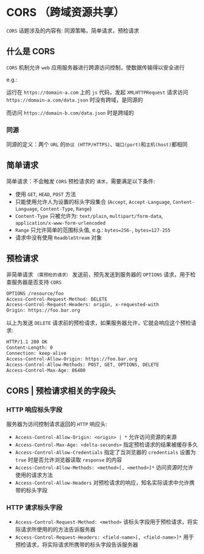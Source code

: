 # CORS （跨域资源共享）

`CORS` 话题涉及的内容有: 同源策略，简单请求，预检请求

## 什么是 CORS

`CORS` 机制允许 `web` 应用服务器进行跨源访问控制，使数据传输得以安全进行

e.g.:

运行在 `https://domain-a.com` 上的 `js` 代码，发起 `XMLHTTPRequest` 请求访问 `https://domain-a.com/data.json` 时没有跨域，是同源的

而访问 `https://domain-b.com/data.json` 时是跨域的

### 同源

同源的定义：两个 `URL` 的`协议 (HTTP/HTTPS)`、`端口(port)`和`主机(host)`都相同

## 简单请求

简单请求：不会触发 `CORS` 预检请求的 `请求`，需要满足以下条件:

- 使用 `GET`, `HEAD`, `POST` 方法
- 只能使用允许人为设置的标头字段集合 (`Accept`, `Accept-Language`, `Content-Language`, `Content-Type`, `Range`)
- `Content-Type` 只被允许为: `text/plain`, `multipart/form-data`, `application/x-www-form-urlencoded`
- `Range` 只允许简单的范围标头值, e.g.: `bytes=256-`, `bytes=127-255`
- 请求中没有使用 `ReadbleStream` 对象

## 预检请求

非简单请求 `（需预检的请求）` 发送前，预先发送到服务器的 `OPTIONS` 请求，用于检查服务器是否支持 `CORS`

```txt
OPTIONS /resource/foo
Access-Control-Request-Method: DELETE
Access-Control-Request-Headers: origin, x-requested-with
Origin: https://foo.bar.org
```

以上为发送 `DELETE` 请求前的预检请求，如果服务器允许，它就会响应这个预检请求:

```txt
HTTP/1.1 200 OK
Content-Length: 0
Connection: keep-alive
Access-Control-Allow-Origin: https://foo.bar.org
Access-Control-Allow-Methods: POST, GET, OPTIONS, DELETE
Access-Control-Max-Age: 86400
```

## CORS | 预检请求相关的字段头

### HTTP 响应标头字段

服务器为访问控制请求返回的 `HTTP` 响应头:

- `Access-Control-Allow-Origin: <origin> | *` 允许访问资源的来源
- `Access-Control-Max-Age: <delta-seconds>` 指定预检请求的结果被缓存多久
- `Access-Control-Allow-Credentials` 指定了当浏览器的 `credentials` 设置为 `true` 时是否允许浏览器读取 `response` 的内容
- `Access-Control-Allow-Methods: <method>[, <method>]*` 访问资源时允许使用的请求方法
- `Access-Control-Allow-Headers` 对预检请求的响应，知名实际请求中允许携带的标头字段

### HTTP 请求标头字段

- `Access-Control-Request-Method: <method>` 该标头字段用于预检请求，将实际请求所使用的的方法告诉服务器
- `Access-Control-Request-Headers: <field-name>[, <field-name>]*` 用于预检请求，将实际请求所携带的标头字段告诉服务器
